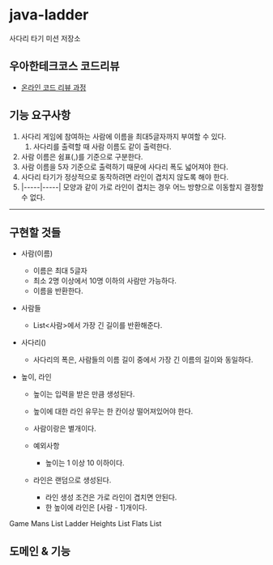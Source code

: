 # java-ladder

사다리 타기 미션 저장소

## 우아한테크코스 코드리뷰

- [온라인 코드 리뷰 과정](https://github.com/woowacourse/woowacourse-docs/blob/master/maincourse/README.md)

## 기능 요구사항
1. 사다리 게임에 참여하는 사람에 이름을 최대5글자까지 부여할 수 있다. 
   1. 사다리를 출력할 때 사람 이름도 같이 출력한다.
2. 사람 이름은 쉼표(,)를 기준으로 구분한다.
3. 사람 이름을 5자 기준으로 출력하기 때문에 사다리 폭도 넓어져야 한다.
4. 사다리 타기가 정상적으로 동작하려면 라인이 겹치지 않도록 해야 한다.
5. |-----|-----| 모양과 같이 가로 라인이 겹치는 경우 어느 방향으로 이동할지 결정할 수 없다.

---

## 구현할 것들

- 사람(이름)
  - 이름은 최대 5글자
  - 최소 2명 이상에서 10명 이하의 사람만 가능하다.
  - 이름을 반환한다.

- 사람들
  - List<사람>에서 가장 긴 길이를 반환해준다.

- 사다리()
  - 사다리의 폭은, 사람들의 이름 길이 중에서 가장 긴 이름의 길이와 동일하다.

- 높이, 라인
  - 높이는 입력을 받은 만큼 생성된다.
  - 높이에 대한 라인 유무는 한 칸이상 떨어져있어야 한다.
  - 사람이랑은 별개이다.
  - 예외사항
    - 높이는 1 이상 10 이하이다.

  - 라인은 랜덤으로 생성된다.
    - 라인 생성 조건은 가로 라인이 겹치면 안된다.
    - 한 높이에 라인은 [사람 - 1]개이다.

Game
  Mans
    List<Man>
  Ladder
    Heights
      List<Height>
    Flats
      List<Flat>



## 도메인 & 기능
